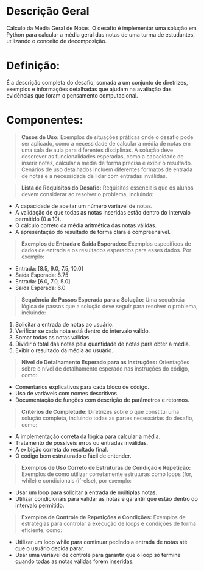 # Descrição Geral

Cálculo da Média Geral de Notas. O desafio é implementar uma solução em Python para calcular a média geral das notas de uma turma de estudantes, utilizando o conceito de decomposição.

# Definição:
É a descrição completa do desafio, somada a um conjunto de diretrizes, exemplos e informações detalhadas que ajudam na avaliação das evidências que foram o pensamento computacional.

# Componentes:

> **Casos de Uso:**
Exemplos de situações práticas onde o desafio pode ser aplicado, como a necessidade de calcular a média de notas em uma sala de aula para diferentes disciplinas. A solução deve descrever as funcionalidades esperadas, como a capacidade de inserir notas, calcular a média de forma precisa e exibir o resultado. Cenários de uso detalhados incluem diferentes formatos de entrada de notas e a necessidade de lidar com entradas inválidas.

> **Lista de Requisitos do Desafio:**
Requisitos essenciais que os alunos devem considerar ao resolver o problema, incluindo:
- A capacidade de aceitar um número variável de notas.
- A validação de que todas as notas inseridas estão dentro do intervalo permitido (0 a 10).
- O cálculo correto da média aritmética das notas válidas.
- A apresentação do resultado de forma clara e compreensível.

> **Exemplos de Entrada e Saída Esperados:**
Exemplos específicos de dados de entrada e os resultados esperados para esses dados. Por exemplo:
- Entrada: [8.5, 9.0, 7.5, 10.0]
- Saída Esperada: 8.75
- Entrada: [6.0, 7.0, 5.0]
- Saída Esperada: 6.0

> **Sequência de Passos Esperada para a Solução:**
Uma sequência lógica de passos que a solução deve seguir para resolver o problema, incluindo:
1. Solicitar a entrada de notas ao usuário.
2. Verificar se cada nota está dentro do intervalo válido.
3. Somar todas as notas válidas.
4. Dividir o total das notas pela quantidade de notas para obter a média.
5. Exibir o resultado da média ao usuário.

> **Nível de Detalhamento Esperado para as Instruções:**
Orientações sobre o nível de detalhamento esperado nas instruções do código, como:
- Comentários explicativos para cada bloco de código.
- Uso de variáveis com nomes descritivos.
- Documentação de funções com descrição de parâmetros e retornos.

> **Critérios de Completude:**
Diretrizes sobre o que constitui uma solução completa, incluindo todas as partes necessárias do desafio, como:
- A implementação correta da lógica para calcular a média.
- Tratamento de possíveis erros ou entradas inválidas.
- A exibição correta do resultado final.
- O código bem estruturado e fácil de entender.

> **Exemplos de Uso Correto de Estruturas de Condição e Repetição:**
Exemplos de como utilizar corretamente estruturas como loops (for, while) e condicionais (if-else), por exemplo:
- Usar um loop para solicitar a entrada de múltiplas notas.
- Utilizar condicionais para validar as notas e garantir que estão dentro do intervalo permitido.

> **Exemplos de Controle de Repetições e Condições:**
Exemplos de estratégias para controlar a execução de loops e condições de forma eficiente, como:
- Utilizar um loop while para continuar pedindo a entrada de notas até que o usuário decida parar.
- Usar uma variável de controle para garantir que o loop só termine quando todas as notas válidas forem inseridas.
